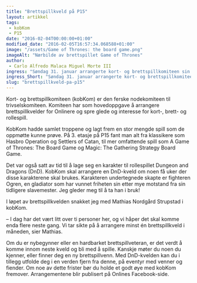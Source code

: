 ```yaml
---
title: "Brettspillkveld på P15"
layout: artikkel 
tags: 
 - kobKom
 - P15
date: "2016-02-04T00:00:00+01:00"
modified_date: "2016-02-05T16:57:34.068588+01:00"
image: "/assets/Game of Thrones: the board game.png"
imageAlt: "Nærbilde av brettspillet Game of Thrones"
author:
 - Carlo Alfredo Malaca Miguel Morte III
ingress: "Søndag 31. januar arrangerte kort- og brettspillkomiteen sin første brettspillkveld. Der hadde de funnet frem en stor stabel med ulike brettspill som alle hadde muligheten til å prøve på."
ingress_Short: "Søndag 31. januar arrangerte kort- og brettspillkomiteen sin første brettspillkveld."
slug: "brettspillkveld-pa-p15"
---
```

Kort- og brettspillkomiteen (kobKom) er den ferske nodekomiteen til trivselskomiteen. Komiteen har som hovedoppgave å arrangere brettspillkvelder for Onlinere og spre glede og interesse for kort-, brett- og rollespill. 

KobKom hadde samlet troppene og lagt frem en stor mengde spill som de oppmøtte kunne prøve. På 3. etasje på P15 fant man alt fra klassikere som Hasbro Operation og Settlers of Catan, til mer omfattende spill som A Game of Thrones: The Board Game og Magic: The Gathering Strategy Board Game.

Det var også satt av tid til å lage seg en karakter til rollespillet Dungeon and Dragons (DnD). KobKom skal arrangere en DnD-kveld om noen få uker der disse karakterene skal brukes. Karakteren undertegnede skapte er fighteren Ogren, en gladiator som har vunnet friheten sin etter mye motstand fra sin tidligere slavemester. Jeg gleder meg til å ta han i bruk!

I løpet av brettspillkvelden snakket jeg med Mathias Nordgård Strupstad i kobKom. 

– I dag har det vært litt over ti personer her, og vi håper det skal komme enda flere neste gang. Vi tar sikte på å arrangere minst én brettspillkveld i måneden, sier Mathias.

Om du er nybegynner eller en hardbarket brettspillveteran, er det verdt å komme innom neste kveld og bli med å spille. Kanskje møter du noen du kjenner, eller finner deg en ny brettspillvenn. Med DnD-kvelden kan du i tillegg utfolde deg i en verden fjern fra denne, på eventyr med venner og fiender. Om noe av dette frister bør du holde et godt øye med kobKom fremover. Arrangementene blir publisert på Onlines Facebook-side.